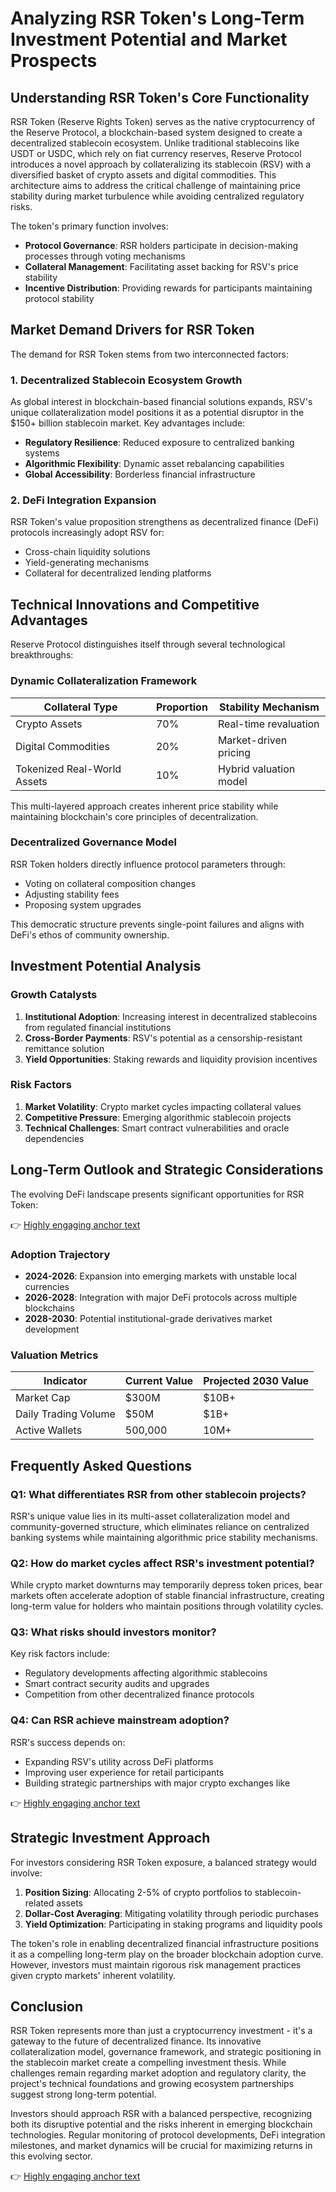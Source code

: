 # Analyzing RSR Token's Long-Term Investment Potential and Market Prospects  

## Understanding RSR Token's Core Functionality  

RSR Token (Reserve Rights Token) serves as the native cryptocurrency of the Reserve Protocol, a blockchain-based system designed to create a decentralized stablecoin ecosystem. Unlike traditional stablecoins like USDT or USDC, which rely on fiat currency reserves, Reserve Protocol introduces a novel approach by collateralizing its stablecoin (RSV) with a diversified basket of crypto assets and digital commodities. This architecture aims to address the critical challenge of maintaining price stability during market turbulence while avoiding centralized regulatory risks.  

The token's primary function involves:  
- **Protocol Governance**: RSR holders participate in decision-making processes through voting mechanisms  
- **Collateral Management**: Facilitating asset backing for RSV's price stability  
- **Incentive Distribution**: Providing rewards for participants maintaining protocol stability  

## Market Demand Drivers for RSR Token  

The demand for RSR Token stems from two interconnected factors:  

### 1. Decentralized Stablecoin Ecosystem Growth  
As global interest in blockchain-based financial solutions expands, RSV's unique collateralization model positions it as a potential disruptor in the $150+ billion stablecoin market. Key advantages include:  
- **Regulatory Resilience**: Reduced exposure to centralized banking systems  
- **Algorithmic Flexibility**: Dynamic asset rebalancing capabilities  
- **Global Accessibility**: Borderless financial infrastructure  

### 2. DeFi Integration Expansion  
RSR Token's value proposition strengthens as decentralized finance (DeFi) protocols increasingly adopt RSV for:  
- Cross-chain liquidity solutions  
- Yield-generating mechanisms  
- Collateral for decentralized lending platforms  

## Technical Innovations and Competitive Advantages  

Reserve Protocol distinguishes itself through several technological breakthroughs:  

### Dynamic Collateralization Framework  
| Collateral Type | Proportion | Stability Mechanism |  
|------------------|------------|---------------------|  
| Crypto Assets    | 70%        | Real-time revaluation |  
| Digital Commodities | 20%      | Market-driven pricing |  
| Tokenized Real-World Assets | 10% | Hybrid valuation model |  

This multi-layered approach creates inherent price stability while maintaining blockchain's core principles of decentralization.  

### Decentralized Governance Model  
RSR Token holders directly influence protocol parameters through:  
- Voting on collateral composition changes  
- Adjusting stability fees  
- Proposing system upgrades  

This democratic structure prevents single-point failures and aligns with DeFi's ethos of community ownership.  

## Investment Potential Analysis  

### Growth Catalysts  
1. **Institutional Adoption**: Increasing interest in decentralized stablecoins from regulated financial institutions  
2. **Cross-Border Payments**: RSV's potential as a censorship-resistant remittance solution  
3. **Yield Opportunities**: Staking rewards and liquidity provision incentives  

### Risk Factors  
1. **Market Volatility**: Crypto market cycles impacting collateral values  
2. **Competitive Pressure**: Emerging algorithmic stablecoin projects  
3. **Technical Challenges**: Smart contract vulnerabilities and oracle dependencies  

## Long-Term Outlook and Strategic Considerations  

The evolving DeFi landscape presents significant opportunities for RSR Token:  

👉 [Highly engaging anchor text](https://bit.ly/okx-bonus)  

### Adoption Trajectory  
- **2024-2026**: Expansion into emerging markets with unstable local currencies  
- **2026-2028**: Integration with major DeFi protocols across multiple blockchains  
- **2028-2030**: Potential institutional-grade derivatives market development  

### Valuation Metrics  
| Indicator          | Current Value | Projected 2030 Value |  
|---------------------|---------------|----------------------|  
| Market Cap          | $300M         | $10B+                |  
| Daily Trading Volume| $50M          | $1B+                 |  
| Active Wallets      | 500,000       | 10M+                 |  

## Frequently Asked Questions  

### Q1: What differentiates RSR from other stablecoin projects?  
RSR's unique value lies in its multi-asset collateralization model and community-governed structure, which eliminates reliance on centralized banking systems while maintaining algorithmic price stability mechanisms.  

### Q2: How do market cycles affect RSR's investment potential?  
While crypto market downturns may temporarily depress token prices, bear markets often accelerate adoption of stable financial infrastructure, creating long-term value for holders who maintain positions through volatility cycles.  

### Q3: What risks should investors monitor?  
Key risk factors include:  
- Regulatory developments affecting algorithmic stablecoins  
- Smart contract security audits and upgrades  
- Competition from other decentralized finance protocols  

### Q4: Can RSR achieve mainstream adoption?  
RSR's success depends on:  
- Expanding RSV's utility across DeFi platforms  
- Improving user experience for retail participants  
- Building strategic partnerships with major crypto exchanges like  

👉 [Highly engaging anchor text](https://bit.ly/okx-bonus)  

## Strategic Investment Approach  

For investors considering RSR Token exposure, a balanced strategy would involve:  
1. **Position Sizing**: Allocating 2-5% of crypto portfolios to stablecoin-related assets  
2. **Dollar-Cost Averaging**: Mitigating volatility through periodic purchases  
3. **Yield Optimization**: Participating in staking programs and liquidity pools  

The token's role in enabling decentralized financial infrastructure positions it as a compelling long-term play on the broader blockchain adoption curve. However, investors must maintain rigorous risk management practices given crypto markets' inherent volatility.  

## Conclusion  

RSR Token represents more than just a cryptocurrency investment - it's a gateway to the future of decentralized finance. Its innovative collateralization model, governance framework, and strategic positioning in the stablecoin market create a compelling investment thesis. While challenges remain regarding market adoption and regulatory clarity, the project's technical foundations and growing ecosystem partnerships suggest strong long-term potential.  

Investors should approach RSR with a balanced perspective, recognizing both its disruptive potential and the risks inherent in emerging blockchain technologies. Regular monitoring of protocol developments, DeFi integration milestones, and market dynamics will be crucial for maximizing returns in this evolving sector.  

👉 [Highly engaging anchor text](https://bit.ly/okx-bonus)